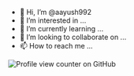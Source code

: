 - 👋 Hi, I’m @aayush992
- 👀 I’m interested in ...
- 🌱 I’m currently learning ...
- 💞️ I’m looking to collaborate on ...
- 📫 How to reach me ...

<!---
aayush992/aayush992 is a ✨ special ✨ repository because its `README.md` (this file) appears on your GitHub profile.
You can click the Preview link to take a look at your changes.
--->
<!-- Profile view counter -->
![Profile view counter on GitHub](https://komarev.com/ghpvc/?username=aayush992)
